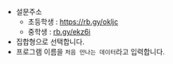 * 설문주소
  * 초등학생 : https://rb.gy/okljc
  * 중학생 : [rb.gy/ekz6i](https://rb.gy/ekz6i)
* 집합형으로 선택합니다.
 * 프로그램 이름을 ```처음 만나는 데이터```라고 입력합니다.
